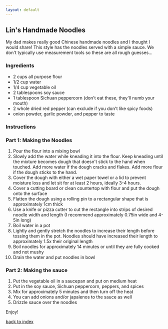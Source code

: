 ```yaml
---
layout: default
---
```


## Lin's Handmade Noodles
My dad makes really good Chinese handmade noodles and I thought I would share! This style has the noodles served with a simple sauce. We don't typically use measurement tools so these are all rough guesses...

### Ingredients
- 2 cups all purpose flour
- 1/2 cup water 
- 1/4 cup vegetable oil 
- 2 tablespoons soy sauce 
- 1 tablespoon Sichuan peppercorn (don't eat these, they'll numb your mouth)
- 2 whole dried red pepper (can exclude if you don't like spicy foods)
- onion powder, garlic powder, and pepper to taste

### Instructions
### Part 1: Making the Noodles
1. Pour the flour into a mixing bowl 
2. Slowly add the water while kneading it into the flour. Keep kneading until the mixture becomes dough that doesn't stick to the hand when touched. Add more water if the dough cracks and flakes. Add more flour if the dough sticks to the hand. 
3. Cover the dough with either a wet paper towel or a lid to prevent moisture loss and let sit for at least 2 hours, ideally 3-4 hours. 
4. Cover a cutting board or clean countertop with flour and put the dough onto the surface
5. Flatten the dough using a rolling pin to a rectangular shape that is approximately 1cm thick 
6. Use a knife or pizza cutter to cut the rectangle into strips of desired noodle width and length (I recommend approximately 0.75in wide and 4-5in long)
7. Boil water in a pot 
8. Lightly and gently stretch the noodles to increase their length before tossing them in the pot. Noodles should have increased their length to approximately 1.5x their original length 
9. Boil noodles for approximately 14 minutes or until they are fully cooked and not mushy 
10. Drain the water and put noodles in bowl

### Part 2: Making the sauce
1. Put the vegetable oil in a saucepan and put on medium heat
2. Put in the soy sauce, Sichuan peppercorn, peppers, and spices 
3. Mix for approximately 5 minutes and then turn off the heat
4. You can add onions and/or japalenos to the sauce as well 
5. Drizzle sauce over the noodles 


Enjoy!

<!--
Keep this link to return to the index
-->
[back to index](../)
